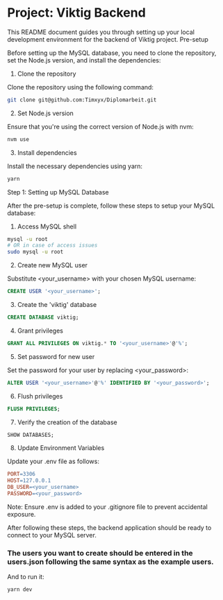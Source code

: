 # Project: Viktig Backend

This README document guides you through setting up your local development environment for the backend of Viktig project.
Pre-setup

Before setting up the MySQL database, you need to clone the repository, set the Node.js version, and install the dependencies:
1. Clone the repository

Clone the repository using the following command:

```bash
git clone git@github.com:Timxyx/Diplomarbeit.git
```
2. Set Node.js version

Ensure that you're using the correct version of Node.js with nvm:

```bash
nvm use
```
3. Install dependencies

Install the necessary dependencies using yarn:

```bash
yarn
```
Step 1: Setting up MySQL Database

After the pre-setup is complete, follow these steps to setup your MySQL database:
1. Access MySQL shell

```bash
mysql -u root
# OR in case of access issues
sudo mysql -u root
```
2. Create new MySQL user

Substitute <your_username> with your chosen MySQL username:

```sql
CREATE USER '<your_username>';
```
3. Create the 'viktig' database

```sql
CREATE DATABASE viktig;
```
4. Grant privileges

```sql
GRANT ALL PRIVILEGES ON viktig.* TO '<your_username>'@'%';
```

5. Set password for new user

Set the password for your user by replacing <your_password>:


```sql
ALTER USER '<your_username>'@'%' IDENTIFIED BY '<your_password>';
```
6. Flush privileges

```sql
FLUSH PRIVILEGES;
```
7. Verify the creation of the database

```sql
SHOW DATABASES;
```
8. Update Environment Variables

Update your .env file as follows:

```makefile
PORT=3306
HOST=127.0.0.1
DB_USER=<your_username>
PASSWORD=<your_password>
```
Note: Ensure .env is added to your .gitignore file to prevent accidental exposure.

After following these steps, the backend application should be ready to connect to your MySQL server.


### The users you want to create should be entered in the users.json following the same syntax as the example users.


And to run it:

```bash
yarn dev
```